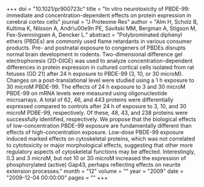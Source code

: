 +++
doi = "10.1021/pr900723c"
title = "In vitro neurotoxicity of PBDE-99: immediate and concentration-dependent effects on protein expression in cerebral cortex cells"
journal = "J Proteome Res"
author = "Alm H, Scholz B, Kultima K, Nilsson A, Andr\u00e9n PE, Savitski MM, Bergman A, Stigson M, Fex-Svenningsen A, Dencker L."
abstract = "Polybrominated diphenyl ethers (PBDEs) are commonly used flame retardants in various consumer products. Pre- and postnatal exposure to congeners of PBDEs disrupts normal brain development in rodents. Two-dimensional difference gel electrophoresis (2D-DIGE) was used to analyze concentration-dependent differences in protein expression in cultured cortical cells isolated from rat fetuses (GD 21) after 24 h exposure to PBDE-99 (3, 10, or 30 microM). Changes on a post-translational level were studied using a 1 h exposure to 30 microM PBDE-99. The effects of 24 h exposure to 3 and 30 microM PBDE-99 on mRNA levels were measured using oligonucleotide microarrays. A total of 62, 46, and 443 proteins were differentially expressed compared to controls after 24 h of exposure to 3, 10, and 30 microM PDBE-99, respectively. Of these, 48, 43, and 238 proteins were successfully identified, respectively. We propose that the biological effects of low-concentration PBDE-99 exposure are fundamentally different than effects of high-concentration exposure. Low-dose PBDE-99 exposure induced marked effects on cytoskeletal proteins, which was not correlated to cytotoxicity or major morphological effects, suggesting that other more regulatory aspects of cytoskeletal functions may be affected. Interestingly, 0.3 and 3 microM, but not 10 or 30 microM increased the expression of phosphorylated (active) Gap43, perhaps reflecting effects on neurite extension processes."
month = "12"
volume = ""
year = "2009"
date = "2009-12-04 00:00:00"
pages = ""
+++

